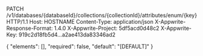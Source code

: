 PATCH /v1/databases/{databaseId}/collections/{collectionId}/attributes/enum/{key} HTTP/1.1
Host: HOSTNAME
Content-Type: application/json
X-Appwrite-Response-Format: 1.4.0
X-Appwrite-Project: 5df5acd0d48c2
X-Appwrite-Key: 919c2d18fb5d4...a2ae413da83346ad2

{
  "elements": [],
  "required": false,
  "default": "[DEFAULT]"
}
